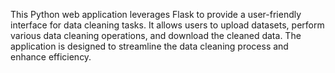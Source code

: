 This Python web application leverages Flask to provide a user-friendly interface for data cleaning tasks. It allows users to upload datasets, perform various data cleaning operations, and download the cleaned data. The application is designed to streamline the data cleaning process and enhance efficiency.
